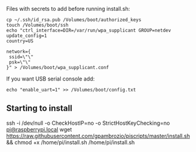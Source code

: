 Files with secrets to add before running install.sh:

```
cp ~/.ssh/id_rsa.pub /Volumes/boot/authorized_keys
touch /Volumes/boot/ssh
echo "ctrl_interface=DIR=/var/run/wpa_supplicant GROUP=netdev
update_config=1
country=US

network={
 ssid=\"\"
 psk=\"\"
}" > /Volumes/boot/wpa_supplicant.conf 
```

If you want USB serial console add:

`echo "enable_uart=1" >> /Volumes/boot/config.txt`

## Starting to install

ssh -i /dev/null -o CheckHostIP=no -o StrictHostKeyChecking=no pi@raspberrypi.local
wget https://raw.githubusercontent.com/gpambrozio/piscripts/master/install.sh && chmod +x /home/pi/install.sh
/home/pi/install.sh <name>
